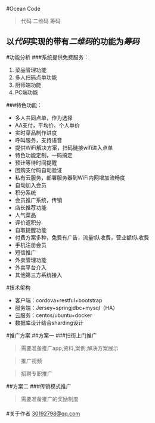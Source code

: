 #Ocean Code
> 代码
> 二维码
> 筹码

以*代码*实现的带有*二维码*的功能为*筹码*
----------

#功能分析
###系统提供免费服务：
1. 菜品管理功能
2. 多人扫码点单功能
3. 厨师端功能
4. PC端功能

###特色功能：
- 多人共同点单，作为选择
- AA支付，平均价、个人单价
- 实时菜品制作进度
- 呼叫服务，支持语音
- 提供WiFi解决方案，扫码链接wifi进入点单
- 特色功能定制，一码搞定
- 预计等待时间提醒
- 团购支付码自动验证
- 私有云服务，部署服务器到WiFi内网增加流畅度
- 自动加入会员
- 积分系统
- 会员推广系统，传销
- 店长推荐功能
- 人气菜品
- 评价返积分
- 自取提醒功能
- 付费方案多种，免费有广告，流量t队收费，营业额t队收费
- 手机注册会员
- 短信推广
- 外卖管理功能
- 外卖平台介入
- 其他第三方系统接入

#技术架构
- 客户端：cordova+restful+bootstrap
- 服务端：Jersey+springjdbc+mysql（HA）
- 云服务：centos/ubuntu+docker
- 数据库设计结合sharding设计

#推广方案
##方案一
###扫街上门推广
>需要准备推广app,资料,案例,解决方案展示

>推广视频

>招聘专职推广


##方案二
###传销模式推广
>需要准备推广的奖励制度
####

#关于作者
30192798@qq.com